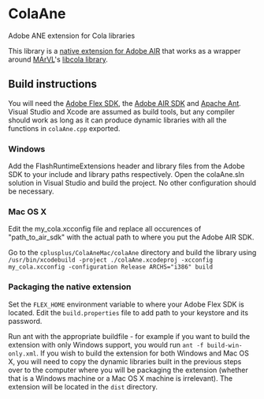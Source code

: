ColaAne
=======

Adobe ANE extension for Cola libraries

This library is a [native extension for Adobe AIR](http://www.adobe.com/devnet/air/native-extensions-for-air.html) that works as a wrapper around [MArVL](http://marvl.infotech.monash.edu.au/)'s [libcola library](http://www.adaptagrams.org/).

Build instructions
------------------

You will need the [Adobe Flex SDK](http://www.adobe.com/devnet/flex/flex-sdk-download.html), the [Adobe AIR SDK](http://www.adobe.com/devnet/air/air-sdk-download.html) and [Apache Ant](http://ant.apache.org/). Visual Studio and Xcode are assumed as build tools, but any compiler should work as long as it can produce dynamic libraries with all the functions in `colaAne.cpp` exported. 

### Windows ###

Add the FlashRuntimeExtensions header and library files from the Adobe SDK to your include and library paths respectively. Open the colaAne.sln solution in Visual Studio and build the project. No other configuration should be necessary.

### Mac OS X ###

Edit the my\_cola.xcconfig file and replace all occurences of "path\_to\_air\_sdk" with the actual path to where you put the Adobe AIR SDK.

Go to the `cplusplus/ColaAneMac/colaAne` directory and build the library using `/usr/bin/xcodebuild -project ./colaAne.xcodeproj -xcconfig my_cola.xcconfig -configuration Release ARCHS="i386" build`

### Packaging the native extension ###

Set the `FLEX_HOME` environment variable to where your Adobe Flex SDK is located. Edit the `build.properties` file to add path to your keystore and its password.

Run ant with the appropriate buildfile - for example if you want to build the extension with only Windows support, you would run `ant -f build-win-only.xml`. If you wish to build the extension for both Windows and Mac OS X, you will need to copy the dynamic libraries built in the previous steps over to the computer where you will be packaging the extension (whether that is a Windows machine or a Mac OS X machine is irrelevant). The extension will be located in the `dist` directory.